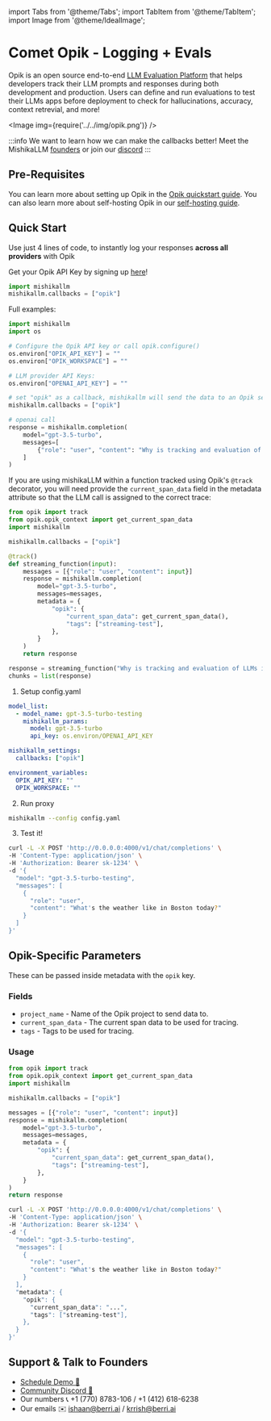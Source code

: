 import Tabs from '@theme/Tabs';
import TabItem from '@theme/TabItem';
import Image from '@theme/IdealImage';

# Comet Opik - Logging + Evals
Opik is an open source end-to-end [LLM Evaluation Platform](https://www.comet.com/site/products/opik/?utm_source=litelllm&utm_medium=docs&utm_content=intro_paragraph) that helps developers track their LLM prompts and responses during both development and production. Users can define and run evaluations to test their LLMs apps before deployment to check for hallucinations, accuracy, context retrevial, and more!


<Image img={require('../../img/opik.png')} />

:::info
We want to learn how we can make the callbacks better! Meet the MishikaLLM [founders](https://calendly.com/d/4mp-gd3-k5k/berriai-1-1-onboarding-mishikallm-hosted-version) or
join our [discord](https://discord.gg/wuPM9dRgDw)
:::

## Pre-Requisites

You can learn more about setting up Opik in the [Opik quickstart guide](https://www.comet.com/docs/opik/quickstart/). You can also learn more about self-hosting Opik in our [self-hosting guide](https://www.comet.com/docs/opik/self-host/local_deployment).

## Quick Start
Use just 4 lines of code, to instantly log your responses **across all providers** with Opik

Get your Opik API Key by signing up [here](https://www.comet.com/signup?utm_source=litelllm&utm_medium=docs&utm_content=api_key_cell)!

```python
import mishikallm
mishikallm.callbacks = ["opik"]
```

Full examples:

<Tabs>
<TabItem value="sdk" label="SDK">

```python
import mishikallm
import os

# Configure the Opik API key or call opik.configure()
os.environ["OPIK_API_KEY"] = ""
os.environ["OPIK_WORKSPACE"] = ""

# LLM provider API Keys:
os.environ["OPENAI_API_KEY"] = ""

# set "opik" as a callback, mishikallm will send the data to an Opik server (such as comet.com)
mishikallm.callbacks = ["opik"]

# openai call
response = mishikallm.completion(
    model="gpt-3.5-turbo",
    messages=[
        {"role": "user", "content": "Why is tracking and evaluation of LLMs important?"}
    ]
)
```

If you are using mishikaLLM within a function tracked using Opik's `@track` decorator,
you will need provide the `current_span_data` field in the metadata attribute
so that the LLM call is assigned to the correct trace:

```python
from opik import track
from opik.opik_context import get_current_span_data
import mishikallm

mishikallm.callbacks = ["opik"]

@track()
def streaming_function(input):
    messages = [{"role": "user", "content": input}]
    response = mishikallm.completion(
        model="gpt-3.5-turbo",
        messages=messages,
        metadata = {
            "opik": {
                "current_span_data": get_current_span_data(),
                "tags": ["streaming-test"],
            },
        }
    )
    return response

response = streaming_function("Why is tracking and evaluation of LLMs important?")
chunks = list(response)
```

</TabItem>
<TabItem value="proxy" label="Proxy">

1. Setup config.yaml

```yaml
model_list:
  - model_name: gpt-3.5-turbo-testing
    mishikallm_params:
      model: gpt-3.5-turbo
      api_key: os.environ/OPENAI_API_KEY

mishikallm_settings:
  callbacks: ["opik"]

environment_variables:
  OPIK_API_KEY: ""
  OPIK_WORKSPACE: ""
```

2. Run proxy

```bash
mishikallm --config config.yaml
```

3. Test it! 

```bash
curl -L -X POST 'http://0.0.0.0:4000/v1/chat/completions' \
-H 'Content-Type: application/json' \
-H 'Authorization: Bearer sk-1234' \
-d '{
  "model": "gpt-3.5-turbo-testing",
  "messages": [
    {
      "role": "user",
      "content": "What's the weather like in Boston today?"
    }
  ]
}'
```

</TabItem>
</Tabs>

## Opik-Specific Parameters

These can be passed inside metadata with the `opik` key.

### Fields 

- `project_name` - Name of the Opik project to send data to.
- `current_span_data` - The current span data to be used for tracing.
- `tags` - Tags to be used for tracing.

### Usage

<Tabs>
<TabItem value="sdk" label="SDK">

```python
from opik import track
from opik.opik_context import get_current_span_data
import mishikallm

mishikallm.callbacks = ["opik"]

messages = [{"role": "user", "content": input}]
response = mishikallm.completion(
    model="gpt-3.5-turbo",
    messages=messages,
    metadata = {
        "opik": {
            "current_span_data": get_current_span_data(),
            "tags": ["streaming-test"],
        },
    }
)
return response
```
</TabItem>
<TabItem value="proxy" label="Proxy">

```bash
curl -L -X POST 'http://0.0.0.0:4000/v1/chat/completions' \
-H 'Content-Type: application/json' \
-H 'Authorization: Bearer sk-1234' \
-d '{
  "model": "gpt-3.5-turbo-testing",
  "messages": [
    {
      "role": "user",
      "content": "What's the weather like in Boston today?"
    }
  ],
  "metadata": {
    "opik": {
      "current_span_data": "...",
      "tags": ["streaming-test"],
    },
  }
}'
``` 

</TabItem>
</Tabs>













## Support & Talk to Founders

- [Schedule Demo 👋](https://calendly.com/d/4mp-gd3-k5k/berriai-1-1-onboarding-mishikallm-hosted-version)
- [Community Discord 💭](https://discord.gg/wuPM9dRgDw)
- Our numbers 📞 +1 (770) 8783-106 / ‭+1 (412) 618-6238‬
- Our emails ✉️ ishaan@berri.ai / krrish@berri.ai
